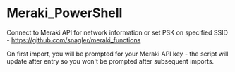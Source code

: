 # Meraki_PowerShell
Connect to Meraki API for network information or set PSK on specified SSID - https://github.com/snagler/meraki_functions

On first import, you will be prompted for your Meraki API key - the script will update after entry so you won't be prompted after subsequent imports.


